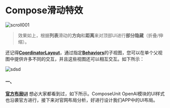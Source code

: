 # Compose滑动特效

![scroll001](/Users/wangfeiwangfei/Desktop/scroll001.gif)

> 效果如上，根据**列表**滑动的**方向**和**距离**来对顶部UI进行**部分隐藏**（折叠/伸缩）。 

还记得[**CoordinatorLayout**](https://developer.android.google.cn/reference/androidx/coordinatorlayout/widget/CoordinatorLayout?hl=en)，通过指定[**Behaviors**](https://developer.android.google.cn/reference/androidx/coordinatorlayout/widget/CoordinatorLayout.Behavior?hl=en)的子视图，您可以在单个父视图中提供许多不同的交互，并且这些视图还可以相互交互。如下所示：

![sdsd](/Users/wangfeiwangfei/Desktop/sdsd.gif)



#### 一、

[**官方布局UI**](https://chat.openai.com/chat) 想必大家都看到过，如下所示。ComposeUnit OpenAI模块的UI样式也沿袭官方进行，接下来对官网布局分析，好进行设计我们APP中的UI布局。















































